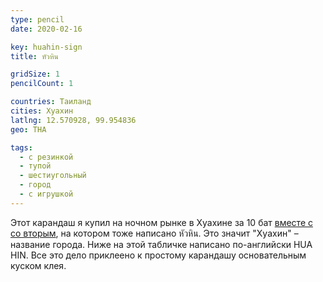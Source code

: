 ```yaml
---
type: pencil
date: 2020-02-16

key: huahin-sign
title: หัวหิน

gridSize: 1
pencilCount: 1

countries: Таиланд
cities: Хуахин
latlng: 12.570928, 99.954836
geo: THA

tags:
  - с резинкой
  - тупой
  - шестиугольный
  - город
  - с игрушкой
---
```


Этот карандаш я купил на ночном рынке в Хуахине за 10 бат [вместе с со вторым](?display=huahin-stone), на котором тоже написано หัวหิน. Это значит "Хуахин" – название города. Ниже на этой табличке написано по-английски HUA HIN. Все это дело приклеено к простому карандашу основательным куском клея.
